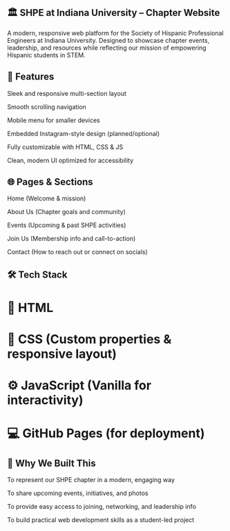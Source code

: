 ## 🏛️ SHPE at Indiana University – Chapter Website
A modern, responsive web platform for the Society of Hispanic Professional Engineers at Indiana University. Designed to showcase chapter events, leadership, and resources while reflecting our mission of empowering Hispanic students in STEM.

## 🧠 Features
Sleek and responsive multi-section layout

Smooth scrolling navigation

Mobile menu for smaller devices

Embedded Instagram-style design (planned/optional)

Fully customizable with HTML, CSS & JS

Clean, modern UI optimized for accessibility

## 🌐 Pages & Sections
Home (Welcome & mission)

About Us (Chapter goals and community)

Events (Upcoming & past SHPE activities)

Join Us (Membership info and call-to-action)

Contact (How to reach out or connect on socials)

## 🛠 Tech Stack

# 🧱 HTML

# 🎨 CSS (Custom properties & responsive layout)

# ⚙️ JavaScript (Vanilla for interactivity)

# 💻 GitHub Pages (for deployment)

## 📌 Why We Built This
To represent our SHPE chapter in a modern, engaging way

To share upcoming events, initiatives, and photos

To provide easy access to joining, networking, and leadership info

To build practical web development skills as a student-led project
